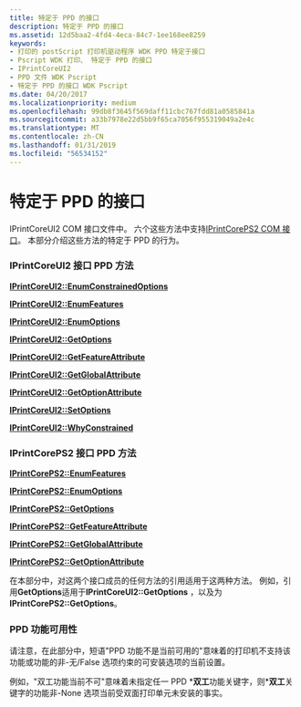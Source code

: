 ```yaml
---
title: 特定于 PPD 的接口
description: 特定于 PPD 的接口
ms.assetid: 12d5baa2-4fd4-4eca-84c7-1ee168ee8259
keywords:
- 打印的 postScript 打印机驱动程序 WDK PPD 特定于接口
- Pscript WDK 打印、 特定于 PPD 的接口
- IPrintCoreUI2
- PPD 文件 WDK Pscript
- 特定于 PPD 的接口 WDK Pscript
ms.date: 04/20/2017
ms.localizationpriority: medium
ms.openlocfilehash: 99db8f3645f569daff11cbc767fdd81a0585841a
ms.sourcegitcommit: a33b7978e22d5bb9f65ca7056f955319049a2e4c
ms.translationtype: MT
ms.contentlocale: zh-CN
ms.lasthandoff: 01/31/2019
ms.locfileid: "56534152"
---
```

# <a name="ppd-specific-interface"></a>特定于 PPD 的接口





IPrintCoreUI2 COM 接口文件中。 六个这些方法中支持[IPrintCorePS2 COM 接口](iprintcoreps2-com-interface.md)。 本部分介绍这些方法的特定于 PPD 的行为。

### <a name="iprintcoreui2-interface-ppd-methods"></a>IPrintCoreUI2 接口 PPD 方法

[**IPrintCoreUI2::EnumConstrainedOptions**](https://msdn.microsoft.com/library/windows/hardware/ff553045)

[**IPrintCoreUI2::EnumFeatures**](https://msdn.microsoft.com/library/windows/hardware/ff553050)

[**IPrintCoreUI2::EnumOptions**](https://msdn.microsoft.com/library/windows/hardware/ff553052)

[**IPrintCoreUI2::GetOptions**](https://msdn.microsoft.com/library/windows/hardware/ff553069)

[**IPrintCoreUI2::GetFeatureAttribute**](https://msdn.microsoft.com/library/windows/hardware/ff553056)

[**IPrintCoreUI2::GetGlobalAttribute**](https://msdn.microsoft.com/library/windows/hardware/ff553059)

[**IPrintCoreUI2::GetOptionAttribute**](https://msdn.microsoft.com/library/windows/hardware/ff553064)

[**IPrintCoreUI2::SetOptions**](https://msdn.microsoft.com/library/windows/hardware/ff553081)

[**IPrintCoreUI2::WhyConstrained**](https://msdn.microsoft.com/library/windows/hardware/ff553087)

### <a name="iprintcoreps2-interface-ppd-methods"></a>IPrintCorePS2 接口 PPD 方法

[**IPrintCorePS2::EnumFeatures**](https://msdn.microsoft.com/library/windows/hardware/ff552990)

[**IPrintCorePS2::EnumOptions**](https://msdn.microsoft.com/library/windows/hardware/ff552996)

[**IPrintCorePS2::GetOptions**](https://msdn.microsoft.com/library/windows/hardware/ff553019)

[**IPrintCorePS2::GetFeatureAttribute**](https://msdn.microsoft.com/library/windows/hardware/ff553006)

[**IPrintCorePS2::GetGlobalAttribute**](https://msdn.microsoft.com/library/windows/hardware/ff553009)

[**IPrintCorePS2::GetOptionAttribute**](https://msdn.microsoft.com/library/windows/hardware/ff553013)

在本部分中，对这两个接口成员的任何方法的引用适用于这两种方法。 例如，引用**GetOptions**适用于**IPrintCoreUI2::GetOptions** ，以及为**IPrintCorePS2::GetOptions**。

### <a name="ppd-feature-availability"></a>PPD 功能可用性

请注意，在此部分中，短语"PPD 功能不是当前可用的"意味着的打印机不支持该功能或功能的非-无/False 选项约束的可安装选项的当前设置。

例如，"双工功能当前不可"意味着未指定任一 PPD \***双工**功能关键字，则\***双工**关键字的功能非-None 选项当前受双面打印单元未安装的事实。

 

 




